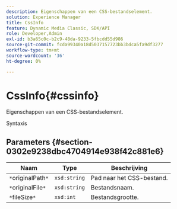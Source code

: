 ```yaml
---
description: Eigenschappen van een CSS-bestandselement.
solution: Experience Manager
title: CssInfo
feature: Dynamic Media Classic, SDK/API
role: Developer,Admin
exl-id: b3a65c0c-b2c9-48da-9233-5fbcdd55d986
source-git-commit: fcda99340a18d5037157723bb3bdca5fa9df3277
workflow-type: tm+mt
source-wordcount: '36'
ht-degree: 0%

---
```


# CssInfo{#cssinfo}

Eigenschappen van een CSS-bestandselement.

Syntaxis

## Parameters {#section-0302e9238dbc4704914e938f42c881e6}

| Naam | Type | Beschrijving |
|---|---|---|
| `*`originalPath`*` | `xsd:string` | Pad naar het CSS-bestand. |
| `*`originalFile`*` | `xsd:string` | Bestandsnaam. |
| `*`fileSize`*` | `xsd:int` | Bestandsgrootte. |
